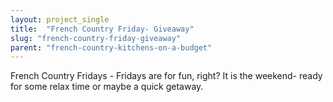 ```yaml
---
layout: project_single
title:  "French Country Friday- Giveaway"
slug: "french-country-friday-giveaway"
parent: "french-country-kitchens-on-a-budget"
---
```

French Country Fridays  - Fridays are for fun, right?       It is the weekend- ready for some relax time or maybe a quick getaway.